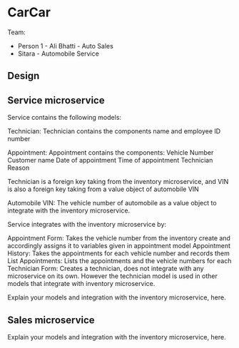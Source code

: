# CarCar

Team:

* Person 1 - Ali Bhatti - Auto Sales
* Sitara - Automobile Service

## Design

## Service microservice

Service contains the following models:

Technician: Technician contains the components name and employee ID number

Appointment: Appointment contains the components:
Vehicle Number
Customer name
Date of appointment
Time of appointment
Technician
Reason

Technician is a foreign key taking from the inventory microservice, and VIN is also a foreign key taking from a value object of automobile VIN

Automobile VIN: The vehicle number of automobile as a value object to integrate with the inventory microservice.

Service integrates with the inventory microservice by:

Appointment Form: Takes the vehicle number from the inventory create and accordingly assigns it to variables given in appointment model
Appointment History: Takes the appointments for each vehicle number and records them
List Appointments: Lists the appointments and the vehicle numbers for each
Technician Form: Creates a technician, does not integrate with any microservice on its own. However the technician model is used in other models that integrate with inventory microservice.

Explain your models and integration with the inventory
microservice, here.

## Sales microservice

Explain your models and integration with the inventory
microservice, here.
